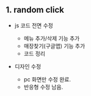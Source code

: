 ## 1. random click
- js 코드 전면 수정
  - 메뉴 추가/삭제 기능 추가
  - 매장찾기(구글맵) 기능 추가
  - 코드 정리
  
- 디자인 수정
  - pc 화면만 수정 완료.
  - 반응형 수정 남음.
